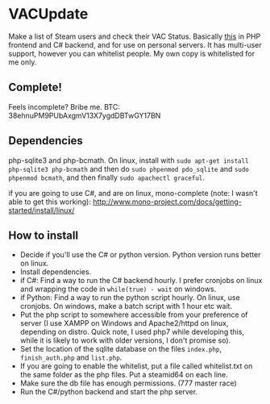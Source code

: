 # VACUpdate
Make a list of Steam users and check their VAC Status. Basically [this](https://github.com/jung35/VacStatus) in PHP frontend and C# backend, and for use on personal servers. It has multi-user support, however you can whitelist people. My own copy is whitelisted for me only.

## Complete!

Feels incomplete? Bribe me. BTC: 38ehnuPM9PUbAxgmV13X7ygdDBTwGY17BN

## Dependencies

php-sqlite3 and php-bcmath. On linux, install with `sudo apt-get install php-sqlite3 php-bcmath` and then do `sudo phpenmod pdo_sqlite` and `sudo phpenmod bcmath`, and then finally `sudo apachectl graceful`.

if you are going to use C#, and are on linux, mono-complete (note: I wasn't able to get this working): http://www.mono-project.com/docs/getting-started/install/linux/

## How to install

 - Decide if you'll use the C# or python version. Python version runs better on linux.
 - Install dependencies.
 - if C#: Find a way to run the C# backend hourly. I prefer cronjobs on linux and wrapping the code in `while(true) - wait` on windows.
 - if Python: Find a way to run the python script hourly. On linux, use cronjobs. On windows, make a batch script with 1 hour etc wait.
 - Put the php script to somewhere accessible from your preference of server (I use XAMPP on Windows and Apache2/httpd on linux, depending on distro. Quick note, I used php7 while developing this, while it is likely to work with older versions, I don't promise so). 
 - Set the location of the sqlite database on the files `index.php`, `finish_auth.php` and `list.php`.
 - If you are going to enable the whitelist, put a file called whitelist.txt on the same folder as the php files. Put a steamid64 on each line.
 - Make sure the db file has enough permissions. (777 master race)
 - Run the C#/python backend and start the php server.
